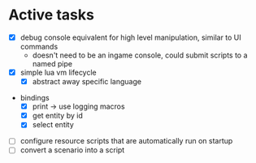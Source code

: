# Active tasks

* [X] debug console equivalent for high level manipulation, similar to UI commands
	* doesn't need to be an ingame console, could submit scripts to a named pipe
* [X] simple lua vm lifecycle
	* [X] abstract away specific language
* bindings
	* [X] print -> use logging macros
	* [X] get entity by id
	* [X] select entity
* [ ] configure resource scripts that are automatically run on startup
* [ ] convert a scenario into a script
